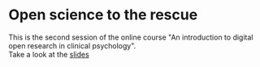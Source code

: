 # Open science to the rescue  
This is the second session of the online course "An introduction to digital open research in clinical psychology".  
Take a look at the [slides](https://mrweiler.github.io/dosp-2019-02)
